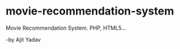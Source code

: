 movie-recommendation-system
===========================

Movie Recommendation System. PHP, HTML5...

-by Ajit Yadav

